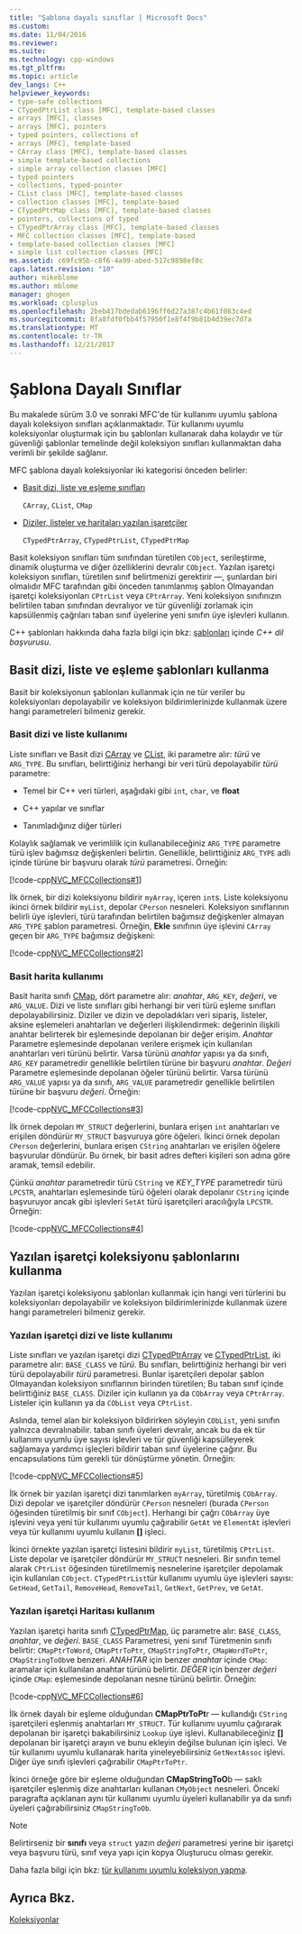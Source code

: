 ```yaml
---
title: "Şablona dayalı sınıflar | Microsoft Docs"
ms.custom: 
ms.date: 11/04/2016
ms.reviewer: 
ms.suite: 
ms.technology: cpp-windows
ms.tgt_pltfrm: 
ms.topic: article
dev_langs: C++
helpviewer_keywords:
- type-safe collections
- CTypedPtrList class [MFC], template-based classes
- arrays [MFC], classes
- arrays [MFC], pointers
- typed pointers, collections of
- arrays [MFC], template-based
- CArray class [MFC], template-based classes
- simple template-based collections
- simple array collection classes [MFC]
- typed pointers
- collections, typed-pointer
- CList class [MFC], template-based classes
- collection classes [MFC], template-based
- CTypedPtrMap class [MFC], template-based classes
- pointers, collections of typed
- CTypedPtrArray class [MFC], template-based classes
- MFC collection classes [MFC], template-based
- template-based collection classes [MFC]
- simple list collection classes [MFC]
ms.assetid: c69fc95b-c8f6-4a99-abed-517c9898ef0c
caps.latest.revision: "10"
author: mikeblome
ms.author: mblome
manager: ghogen
ms.workload: cplusplus
ms.openlocfilehash: 2beb417bdedab6196ff6d27a387c4b61f083c4ed
ms.sourcegitcommit: 8fa8fdf0fbb4f57950f1e8f4f9b81b4d39ec7d7a
ms.translationtype: MT
ms.contentlocale: tr-TR
ms.lasthandoff: 12/21/2017
---
```

# <a name="template-based-classes"></a>Şablona Dayalı Sınıflar
Bu makalede sürüm 3.0 ve sonraki MFC'de tür kullanımı uyumlu şablona dayalı koleksiyon sınıfları açıklanmaktadır. Tür kullanımı uyumlu koleksiyonlar oluşturmak için bu şablonları kullanarak daha kolaydır ve tür güvenliği şablonlar temelinde değil koleksiyon sınıfları kullanmaktan daha verimli bir şekilde sağlanır.  
  
 MFC şablona dayalı koleksiyonlar iki kategorisi önceden belirler:  
  
-   [Basit dizi, liste ve eşleme sınıfları](#_core_using_simple_array.2c_.list.2c_.and_map_templates)  
  
     `CArray`, `CList`, `CMap`  
  
-   [Diziler, listeler ve haritaları yazılan işaretçiler](#_core_using_typed.2d.pointer_collection_templates)  
  
     `CTypedPtrArray`, `CTypedPtrList`, `CTypedPtrMap`  
  
 Basit koleksiyon sınıfları tüm sınıfından türetilen `CObject`, serileştirme, dinamik oluşturma ve diğer özelliklerini devralır `CObject`. Yazılan işaretçi koleksiyon sınıfları, türetilen sınıf belirtmenizi gerektirir —, şunlardan biri olmalıdır MFC tarafından gibi önceden tanımlanmış şablon Olmayandan işaretçi koleksiyonları `CPtrList` veya `CPtrArray`. Yeni koleksiyon sınıfınızın belirtilen taban sınıfından devralıyor ve tür güvenliği zorlamak için kapsüllenmiş çağrıları taban sınıf üyelerine yeni sınıfın üye işlevleri kullanın.  
  
 C++ şablonları hakkında daha fazla bilgi için bkz: [şablonları](../cpp/templates-cpp.md) içinde *C++ dil başvurusu*.  
  
##  <a name="_core_using_simple_array.2c_.list.2c_.and_map_templates"></a>Basit dizi, liste ve eşleme şablonları kullanma  
 Basit bir koleksiyonun şablonları kullanmak için ne tür veriler bu koleksiyonları depolayabilir ve koleksiyon bildirimlerinizde kullanmak üzere hangi parametreleri bilmeniz gerekir.  
  
###  <a name="_core_simple_array_and_list_usage"></a>Basit dizi ve liste kullanımı  
 Liste sınıfları ve Basit dizi [CArray](../mfc/reference/carray-class.md) ve [CList](../mfc/reference/clist-class.md), iki parametre alır: *türü* ve `ARG_TYPE`. Bu sınıfları, belirttiğiniz herhangi bir veri türü depolayabilir *türü* parametre:  
  
-   Temel bir C++ veri türleri, aşağıdaki gibi `int`, `char`, ve **float**  
  
-   C++ yapılar ve sınıflar  
  
-   Tanımladığınız diğer türleri  
  
 Kolaylık sağlamak ve verimlilik için kullanabileceğiniz `ARG_TYPE` parametre türü işlev bağımsız değişkenleri belirtin. Genellikle, belirttiğiniz `ARG_TYPE` adlı içinde türüne bir başvuru olarak *türü* parametresi. Örneğin:  
  
 [!code-cpp[NVC_MFCCollections#1](../mfc/codesnippet/cpp/template-based-classes_1.cpp)]  
  
 İlk örnek, bir dizi koleksiyonu bildirir `myArray`, içeren `int`s. Liste koleksiyonu ikinci örnek bildirir `myList`, depolar `CPerson` nesneleri. Koleksiyon sınıflarının belirli üye işlevleri, türü tarafından belirtilen bağımsız değişkenler almayan `ARG_TYPE` şablon parametresi. Örneğin, **Ekle** sınıfının üye işlevini `CArray` geçen bir `ARG_TYPE` bağımsız değişkeni:  
  
 [!code-cpp[NVC_MFCCollections#2](../mfc/codesnippet/cpp/template-based-classes_2.cpp)]  
  
###  <a name="_core_simple_map_usage"></a>Basit harita kullanımı  
 Basit harita sınıfı [CMap](../mfc/reference/cmap-class.md), dört parametre alır: *anahtar*, `ARG_KEY`, *değeri*, ve `ARG_VALUE`. Dizi ve liste sınıfları gibi herhangi bir veri türü eşleme sınıfları depolayabilirsiniz. Diziler ve dizin ve depoladıkları veri sipariş, listeler, aksine eşlemeleri anahtarları ve değerleri ilişkilendirmek: değerinin ilişkili anahtar belirterek bir eşlemesinde depolanan bir değer erişim. *Anahtar* Parametre eşlemesinde depolanan verilere erişmek için kullanılan anahtarları veri türünü belirtir. Varsa türünü *anahtar* yapısı ya da sınıfı, `ARG_KEY` parametredir genellikle belirtilen türüne bir başvuru *anahtar*. *Değeri* Parametre eşlemesinde depolanan öğeler türünü belirtir. Varsa türünü `ARG_VALUE` yapısı ya da sınıfı, `ARG_VALUE` parametredir genellikle belirtilen türüne bir başvuru *değeri*. Örneğin:  
  
 [!code-cpp[NVC_MFCCollections#3](../mfc/codesnippet/cpp/template-based-classes_3.cpp)]  
  
 İlk örnek depoları `MY_STRUCT` değerlerini, bunlara erişen `int` anahtarları ve erişilen döndürür `MY_STRUCT` başvuruya göre öğeleri. İkinci örnek depoları `CPerson` değerlerini, bunlara erişen `CString` anahtarları ve erişilen öğelere başvurular döndürür. Bu örnek, bir basit adres defteri kişileri son adına göre aramak, temsil edebilir.  
  
 Çünkü *anahtar* parametredir türü `CString` ve *KEY_TYPE* parametredir türü `LPCSTR`, anahtarları eşlemesinde türü öğeleri olarak depolanır `CString` içinde başvuruyor ancak gibi işlevleri `SetAt` türü işaretçileri aracılığıyla `LPCSTR`. Örneğin:  
  
 [!code-cpp[NVC_MFCCollections#4](../mfc/codesnippet/cpp/template-based-classes_4.cpp)]  
  
##  <a name="_core_using_typed.2d.pointer_collection_templates"></a>Yazılan işaretçi koleksiyonu şablonlarını kullanma  
 Yazılan işaretçi koleksiyonu şablonları kullanmak için hangi veri türlerini bu koleksiyonları depolayabilir ve koleksiyon bildirimlerinizde kullanmak üzere hangi parametreleri bilmeniz gerekir.  
  
###  <a name="_core_typed.2d.pointer_array_and_list_usage"></a>Yazılan işaretçi dizi ve liste kullanımı  
 Liste sınıfları ve yazılan işaretçi dizi [CTypedPtrArray](../mfc/reference/ctypedptrarray-class.md) ve [CTypedPtrList](../mfc/reference/ctypedptrlist-class.md), iki parametre alır: `BASE_CLASS` ve *türü*. Bu sınıfları, belirttiğiniz herhangi bir veri türü depolayabilir *türü* parametresi. Bunlar işaretçileri depolar şablon Olmayandan koleksiyon sınıflarının birinden türetilen; Bu taban sınıf içinde belirttiğiniz `BASE_CLASS`. Diziler için kullanın ya da `CObArray` veya `CPtrArray`. Listeler için kullanın ya da `CObList` veya `CPtrList`.  
  
 Aslında, temel alan bir koleksiyon bildirirken söyleyin `CObList`, yeni sınıfın yalnızca devralınabilir. taban sınıfı üyeleri devralır, ancak bu da ek tür kullanımı uyumlu üye sayısı işlevleri ve tür güvenliği kapsülleyerek sağlamaya yardımcı işleçleri bildirir taban sınıf üyelerine çağırır. Bu encapsulations tüm gerekli tür dönüştürme yönetin. Örneğin:  
  
 [!code-cpp[NVC_MFCCollections#5](../mfc/codesnippet/cpp/template-based-classes_5.cpp)]  
  
 İlk örnek bir yazılan işaretçi dizi tanımlarken `myArray`, türetilmiş `CObArray`. Dizi depolar ve işaretçiler döndürür `CPerson` nesneleri (burada `CPerson` öğesinden türetilmiş bir sınıf `CObject`). Herhangi bir çağrı `CObArray` üye işlevini veya yeni tür kullanımı uyumlu çağırabilir `GetAt` ve `ElementAt` işlevleri veya tür kullanımı uyumlu kullanın **[]** işleci.  
  
 İkinci örnekte yazılan işaretçi listesini bildirir `myList`, türetilmiş `CPtrList`. Liste depolar ve işaretçiler döndürür `MY_STRUCT` nesneleri. Bir sınıfın temel alarak `CPtrList` öğesinden türetilmemiş nesnelerine işaretçiler depolamak için kullanılan `CObject`. `CTypedPtrList`tür kullanımı uyumlu üye işlevleri sayısı: `GetHead`, `GetTail`, `RemoveHead`, `RemoveTail`, `GetNext`, `GetPrev`, ve `GetAt`.  
  
###  <a name="_core_typed.2d.pointer_map_usage"></a>Yazılan işaretçi Haritası kullanım  
 Yazılan işaretçi harita sınıfı [CTypedPtrMap](../mfc/reference/ctypedptrmap-class.md), üç parametre alır: `BASE_CLASS`, *anahtar*, ve *değeri*. `BASE_CLASS` Parametresi, yeni sınıf Türetmenin sınıfı belirtir: `CMapPtrToWord`, `CMapPtrToPtr`, `CMapStringToPtr`, `CMapWordToPtr`, `CMapStringToOb`ve benzeri. *ANAHTAR* için benzer *anahtar* içinde `CMap`: aramalar için kullanılan anahtar türünü belirtir. *DEĞER* için benzer *değeri* içinde `CMap`: eşlemesinde depolanan nesne türünü belirtir. Örneğin:  
  
 [!code-cpp[NVC_MFCCollections#6](../mfc/codesnippet/cpp/template-based-classes_6.cpp)]  
  
 İlk örnek dayalı bir eşleme olduğundan **CMapPtrToPt**r — kullandığı `CString` işaretçileri eşlenmiş anahtarları `MY_STRUCT`. Tür kullanımı uyumlu çağırarak depolanan bir işaretçi bakabilirsiniz `Lookup` üye işlevi. Kullanabileceğiniz **[]** depolanan bir işaretçi arayın ve bunu ekleyin değilse bulunan için işleci. Ve tür kullanımı uyumlu kullanarak harita yineleyebilirsiniz `GetNextAssoc` işlevi. Diğer üye sınıfı işlevleri çağırabilir `CMapPtrToPtr`.  
  
 İkinci örneğe göre bir eşleme olduğundan **CMapStringToO**b — saklı işaretçiler eşlenmiş dize anahtarları kullanan `CMyObject` nesneleri. Önceki paragrafta açıklanan aynı tür kullanımı uyumlu üyeleri kullanabilir ya da sınıfı üyeleri çağırabilirsiniz `CMapStringToOb`.  
  
> [!NOTE]
>  Belirtirseniz bir **sınıfı** veya `struct` yazın *değeri* parametresi yerine bir işaretçi veya başvuru türü, sınıf veya yapı için kopya Oluşturucu olması gerekir.  
  
 Daha fazla bilgi için bkz: [tür kullanımı uyumlu koleksiyon yapma](../mfc/how-to-make-a-type-safe-collection.md).  
  
## <a name="see-also"></a>Ayrıca Bkz.  
 [Koleksiyonlar](../mfc/collections.md)

